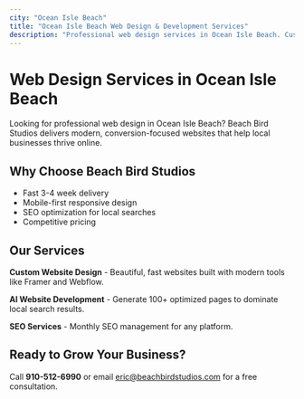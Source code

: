 ```yaml
---
city: "Ocean Isle Beach"
title: "Ocean Isle Beach Web Design & Development Services"
description: "Professional web design services in Ocean Isle Beach. Custom websites, AI development, and SEO services for local businesses."
---
```


# Web Design Services in Ocean Isle Beach

Looking for professional web design in Ocean Isle Beach? Beach Bird Studios delivers modern, conversion-focused websites that help local businesses thrive online.

## Why Choose Beach Bird Studios

- Fast 3-4 week delivery
- Mobile-first responsive design
- SEO optimization for local searches
- Competitive pricing

## Our Services

**Custom Website Design** - Beautiful, fast websites built with modern tools like Framer and Webflow.

**AI Website Development** - Generate 100+ optimized pages to dominate local search results.

**SEO Services** - Monthly SEO management for any platform.

## Ready to Grow Your Business?

Call **910-512-6990** or email eric@beachbirdstudios.com for a free consultation.